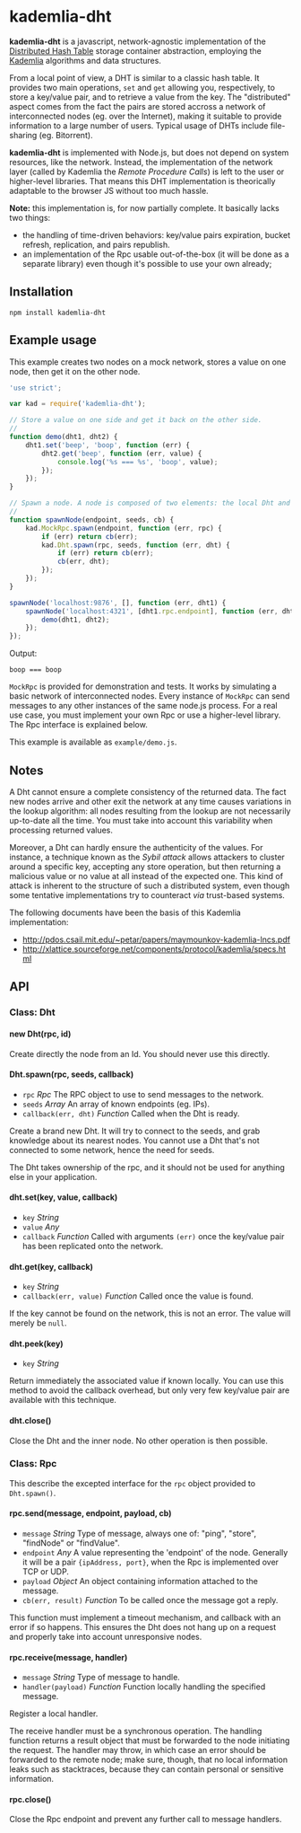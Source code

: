 # kademlia-dht

**kademlia-dht** is a javascript, network-agnostic implementation of the
[Distributed Hash Table](http://en.wikipedia.org/wiki/Distributed_hash_table)
storage container abstraction, employing the
[Kademlia](http://en.wikipedia.org/wiki/Kademlia) algorithms and data
structures.

From a local point of view, a DHT is similar to a classic hash table. It
provides two main operations, `set` and `get` allowing you, respectively,
to store a key/value pair, and to retrieve a value from the key. The
"distributed" aspect comes from the fact the pairs are stored accross a
network of interconnected nodes (eg. over the Internet), making it suitable
to provide information to a large number of users. Typical usage of DHTs
include file-sharing (eg. Bitorrent).

**kademlia-dht** is implemented with Node.js, but does not depend on system
resources, like the network. Instead, the implementation of the network layer
(called by Kademlia the *Remote Procedure Calls*) is left to the user or
higher-level libraries. That means this DHT implementation is theorically
adaptable to the browser JS without too much hassle.

**Note:** this implementation is, for now partially complete. It basically
lacks two things:

   * the handling of time-driven behaviors: key/value pairs expiration,
     bucket refresh, replication, and pairs republish.
   * an implementation of the Rpc usable out-of-the-box (it will be done as a
     separate library) even though it's possible to use your own already;

## Installation

    npm install kademlia-dht

## Example usage

This example creates two nodes on a mock network, stores a value on
one node, then get it on the other node.

```js
'use strict';

var kad = require('kademlia-dht');

// Store a value on one side and get it back on the other side.
//
function demo(dht1, dht2) {
    dht1.set('beep', 'boop', function (err) {
        dht2.get('beep', function (err, value) {
            console.log('%s === %s', 'boop', value);
        });
    });
}

// Spawn a node. A node is composed of two elements: the local Dht and the Rpc.
//
function spawnNode(endpoint, seeds, cb) {
    kad.MockRpc.spawn(endpoint, function (err, rpc) {
        if (err) return cb(err);
        kad.Dht.spawn(rpc, seeds, function (err, dht) {
            if (err) return cb(err);
            cb(err, dht);
        });
    });
}

spawnNode('localhost:9876', [], function (err, dht1) {
    spawnNode('localhost:4321', [dht1.rpc.endpoint], function (err, dht2) {
        demo(dht1, dht2);
    });
});
```

Output:

    boop === boop

`MockRpc` is provided for demonstration and tests. It works by simulating a
basic network of interconnected nodes. Every instance of `MockRpc` can send
messages to any other instances of the same node.js process. For a real
use case, you must implement your own Rpc or use a higher-level library. The
Rpc interface is explained below.

This example is available as `example/demo.js`.

## Notes

A Dht cannot ensure a complete consistency of the returned data. The fact new
nodes arrive and other exit the network at any time causes variations in the
lookup algorithm: all nodes resulting from the lookup are not necessarily
up-to-date all the time. You must take into account this variability when
processing returned values.

Moreover, a Dht can hardly ensure the authenticity of the values. For instance,
a technique known as the *Sybil attack* allows attackers to cluster around
a specific key, accepting any store operation, but then returning a malicious
value or no value at all instead of the expected one. This kind of attack
is inherent to the structure of such a distributed system, even though some
tentative implementations try to counteract *via* trust-based systems.

The following documents have been the basis of this Kademlia implementation:

  * http://pdos.csail.mit.edu/~petar/papers/maymounkov-kademlia-lncs.pdf
  * http://xlattice.sourceforge.net/components/protocol/kademlia/specs.html

## API

### Class: Dht

#### new Dht(rpc, id)

Create directly the node from an Id. You should never use this directly.

#### Dht.spawn(rpc, seeds, callback)

  * `rpc` *Rpc* The RPC object to use to send messages to the network.
  * `seeds` *Array* An array of known endpoints (eg. IPs).
  * `callback(err, dht)` *Function* Called when the Dht is ready.

Create a brand new Dht. It will try to connect to the seeds, and grab
knowledge about its nearest nodes. You cannot use a Dht that's not connected
to some network, hence the need for seeds.

The Dht takes ownership of the rpc, and it should not be used for anything
else in your application.

#### dht.set(key, value, callback)

  * `key` *String*
  * `value` *Any*
  * `callback` *Function* Called with arguments `(err)` once the key/value pair
    has been replicated onto the network.

#### dht.get(key, callback)

  * `key` *String*
  * `callback(err, value)` *Function* Called once the value is found.

If the key cannot be found on the network, this is not an error. The value
will merely be `null`.

#### dht.peek(key)

  * `key` *String*

Return immediately the associated value if known locally. You can use this
method to avoid the callback overhead, but only very few key/value pair are
available with this technique.

#### dht.close()

Close the Dht and the inner node. No other operation is then possible.

### Class: Rpc

This describe the excepted interface for the `rpc` object provided to
`Dht.spawn()`.

#### rpc.send(message, endpoint, payload, cb)

  * `message` *String* Type of message, always one of: "ping", "store",
    "findNode" or "findValue".
  * `endpoint` *Any* A value representing the 'endpoint' of the node. Generally
    it will be a pair `{ipAddress, port}`, when the Rpc is implemented over
    TCP or UDP.
  * `payload` *Object* An object containing information attached to the
    message.
  * `cb(err, result)` *Function* To be called once the message got a reply.

This function must implement a timeout mechanism, and callback with an error
if so happens. This ensures the Dht does not hang up on a request and properly
take into account unresponsive nodes.

#### rpc.receive(message, handler)

  * `message` *String* Type of message to handle.
  * `handler(payload)` *Function* Function locally handling the specified
    message.

Register a local handler.

The receive handler must be a synchronous operation. The handling function
returns a result object that must be forwarded to the node initiating the
request. The handler may throw, in which case an error should be forwarded to
the remote node; make sure, though, that no local information leaks such as
stacktraces, because they can contain personal or sensitive information.

#### rpc.close()

Close the Rpc endpoint and prevent any further call to message handlers.

